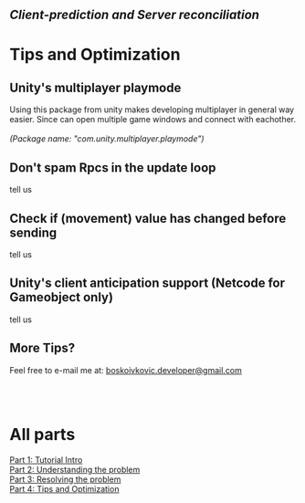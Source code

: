 ## *Client-prediction and Server reconciliation*

# Tips and Optimization

## Unity's multiplayer playmode
Using this package from unity makes developing multiplayer in general way easier. Since can open multiple game windows and connect with eachother. <br> <br>
*(Package name: "com.unity.multiplayer.playmode")*


## Don't spam Rpcs in the update loop
tell us

## Check if (movement) value has changed before sending
tell us

## Unity's client anticipation support (Netcode for Gameobject **only**)
tell us

## More Tips? <br>
Feel free to e-mail me at: boskoivkovic.developer@gmail.com

<br> <br>
# All parts
[Part 1: Tutorial Intro](Part_1.md)  <br>
[Part 2: Understanding the problem](Part_2.md)  <br>
[Part 3: Resolving the problem](Part_3.md)  <br>
[Part 4: Tips and Optimization](Part_4.md)
